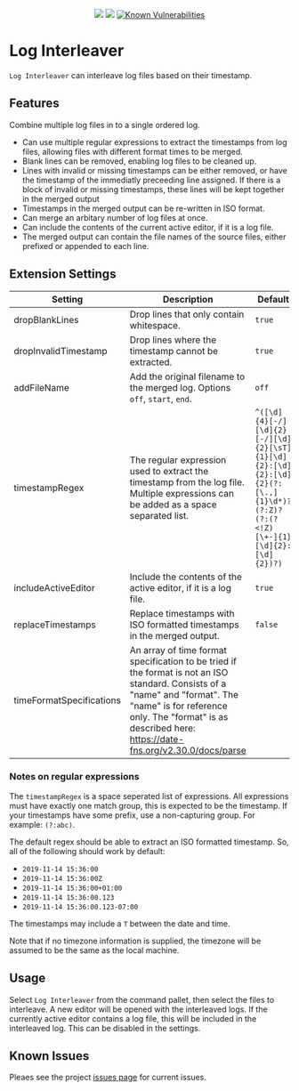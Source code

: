 <p align=center>
<a href="https://circleci.com/gh/jamesbattersby/vscode-loginterleaver"><img src="https://circleci.com/gh/jamesbattersby/vscode-loginterleaver.svg?style=shield"></a>
<a href="https://raw.githubusercontent.com/jamesbattersby/vscode-loginterleaver/master/LICENSE"><img src="https://img.shields.io/badge/license-MIT-green.svg?style=flat"></a>
<a href="https://snyk.io/test/github/jamesbattersby/vscode-loginterleaver?targetFile=package.json"><img src="https://snyk.io/test/github/jamesbattersby/vscode-loginterleaver/badge.svg?targetFile=package.json" alt="Known Vulnerabilities" data-canonical-src="https://snyk.io/test/github/jamesbattersby/vscode-loginterleaver?targetFile=package.json" style="max-width:100%;"></a>
</p>


# Log Interleaver

`Log Interleaver` can interleave log files based on their timestamp.

## Features

Combine multiple log files in to a single ordered log.

* Can use multiple regular expressions to extract the timestamps from log files, allowing files with different format times to be merged.
* Blank lines can be removed, enabling log files to be cleaned up.
* Lines with invalid or missing timestamps can be either removed, or have the timestamp of the immediatly preceeding line assigned.  If there is a block
of invalid or missing timestamps, these lines will be kept together in the merged output
* Timestamps in the merged output can be re-written in ISO format.
* Can merge an arbitary number of log files at once.
* Can include the contents of the current active editor, if it is a log file.
* The merged output can contain the file names of the source files, either prefixed or appended to each line.

## Extension Settings

| Setting                  | Description                                                                                                                                                                                                                             | Default                                                                                                                   |
| ------------------------ | --------------------------------------------------------------------------------------------------------------------------------------------------------------------------------------------------------------------------------------- | ------------------------------------------------------------------------------------------------------------------------- |
| dropBlankLines           | Drop lines that only contain whitespace.                                                                                                                                                                                                | `true`                                                                                                                    |
| dropInvalidTimestamp     | Drop lines where the timestamp cannot be extracted.                                                                                                                                                                                     | `true`                                                                                                                    |
| addFileName              | Add the original filename to the merged log.  Options `off`, `start`, `end`.                                                                                                                                                            | `off`                                                                                                                     |
| timestampRegex           | The regular expression used to extract the timestamp from the log file. Multiple expressions can be added as a space separated list.                                                                                                    | `^([\d]{4}[-/][\d]{2}[-/][\d]{2}[\sT]{1}[\d]{2}:[\d]{2}:[\d]{2}(?:[\.,]{1}\d*)?(?:Z)?(?:(?<!Z)[\+-]{1}[\d]{2}:[\d]{2})?)` |
| includeActiveEditor      | Include the contents of the active editor, if it is a log file.                                                                                                                                                                         | `true`                                                                                                                    |
| replaceTimestamps        | Replace timestamps with ISO formatted timestamps in the merged output.                                                                                                                                                                  | `false`                                                                                                                   |
| timeFormatSpecifications | An array of time format specification to be tried if the format is not an ISO standard. Consists of a "name" and "format".  The "name" is for reference only.  The "format" is as described here: https://date-fns.org/v2.30.0/docs/parse |                                                                                                                           |

### Notes on regular expressions

The `timestampRegex` is a space seperated list of expressions.  All expressions must have exactly one match group, this is expected to be the timestamp.
If your timestamps have some prefix, use a non-capturing group. For example: `(?:abc)`.

The default regex should be able to extract an ISO formatted timestamp.  So, all of the following should work by default:

- `2019-11-14 15:36:00`
- `2019-11-14 15:36:00Z`
- `2019-11-14 15:36:00+01:00`
- `2019-11-14 15:36:00.123`
- `2019-11-14 15:36:00.123-07:00`

The timestamps may include a `T` between the date and time.

Note that if no timezone information is supplied, the timezone will be assumed to be the same as the local machine.

## Usage

Select `Log Interleaver` from the command pallet, then select the files to interleave.  A new editor will be opened with the interleaved logs.  If the
currently active editor contains a log file, this will be included in the interleaved log.  This can be disabled in the settings.

## Known Issues

Pleaes see the project [issues page](https://github.com/jamesbattersby/vscode-loginterleaver/issues) for current issues.
